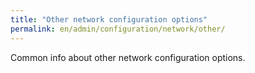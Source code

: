 ```yaml
---
title: "Other network configuration options"
permalink: en/admin/configuration/network/other/
---
```


Common info about other network configuration options.
